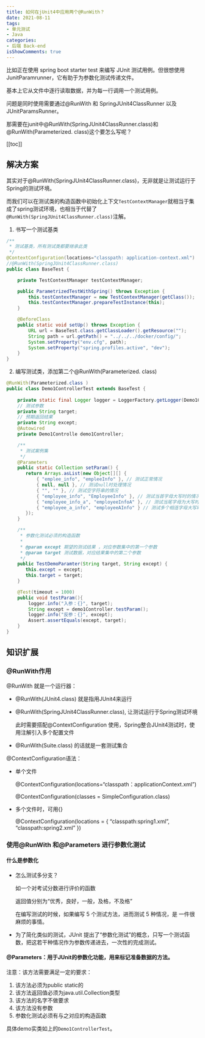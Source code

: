 ```yaml
---
title: 如何在jUnit4中应用两个@RunWith？
date: 2021-08-11
tags:
- 单元测试
- Java
categories:
- 后端 Back-end
isShowComments: true
---
```


<Boxx/>

比如正在使用 spring boot starter test 来编写 JUnit 测试用例。但很想使用 JunitParamrunner，它有助于为参数化测试传递文件。

基本上它从文件中逐行读取数据，并为每一行调用一个测试用例。

问题是同时使用需要通过@RunWith 和 SpringJUnit4ClassRunner 以及 JUnitParamsRunner。

那需要在junit中@RunWith(SpringJUnit4ClassRunner.class)和@RunWith(Parameterized. class)这个要怎么写呢？

<!-- more -->

[[toc]]

## 解决方案

其实对于@RunWith(SpringJUnit4ClassRunner.class)，无非就是让测试运行于Spring的测试环境。

而我们可以在测试类的构造函数中初始化上下文`TestContextManager`就相当于集成了spring测试环境，也相当于代替了`@RunWith(SpringJUnit4ClassRunner.class)`注解。

1. 书写一个测试基类

```java
/**
 * 测试基类，所有测试类都要继承此类
 */
@ContextConfiguration(locations="classpath: application-context.xml")
//@RunWith(SpringJUnit4ClassRunner.class)
public class BaseTest {

    private TestContextManager testContextManager;

    public ParametrizedTestWithSpring() throws Exception {
        this.testContextManager = new TestContextManager(getClass());
        this.testContextManager.prepareTestInstance(this);
    }

    @BeforeClass
    public static void setUp() throws Exception {
        URL url = BaseTest.class.getClassLoader().getResource("");
        String path = url.getPath() = "../../../docker/config/";
        System.setProperty("env.cfg", path);
        System.setProperty("spring.profiles.active", "dev");
    }
}
```

2. 编写测试类，添加第二个@RunWith(Parameterized. class)

```java
@RunWith(Parameterized.class )
public class Demo1ControllerTest extends BaseTest {
    
    private static final Logger logger = LoggerFactory.getLogger(Demo1ControllerTest.class);
    // 测试参数
    private String target;
    // 预期返回结果
    private String except;
    @Autowired
    private Demo1Controlle demo1Controller;

    /**
     * 测试案例集
     */
    @Parameters
    public static Collection setParam() {
       return Arrays.asList(new Object[][] { 
           { "emplee_info", "empleeInfo" }, // 测试正常情况
           { null, null }, // 测试null时处理情况
           { "", "" }, // 测试空字符串的情况
           { "employee_info", "EmployeeInfo" }, // 测试当首字母大写时的情况
           { "employee_info_a", "employeeInfoA" }, // 测试当尾字母为大写时的情况
           { "employee_a_info", "employeeAInfo" } // 测试多个相连字母大写时的情况
       });
    }

    /**
     * 参数化测试必须的构造函数
     *
     * @param except 期望的测试结果 ，对应参数集中的第一个参数
     * @param target 测试数据，对应结果集中的第二个参数
     */
    public TestDemoParamter(String target, String except) {
       this.except = except;
       this.target = target;
    }

    @Test(timeout = 1000)
    public void testParam(){
        logger.info("入参：{}", target);
        String except = demo1Controller.testParam();
        logger.info("反参：{}", except);
        Assert.assertEquals(except, target);
    }
}
```

## 知识扩展

### @RunWith作用

@RunWith 就是一个运行器：

- @RunWith(JUnit4.class) 就是指用JUnit4来运行

- @RunWith(SpringJUnit4ClassRunner.class), 让测试运行于Spring测试环境

  此时需要搭配@ContextConfiguration 使用，Spring整合JUnit4测试时，使用注解引入多个配置文件

- @RunWith(Suite.class) 的话就是一套测试集合

@ContextConfiguration语法：

- 单个文件

  @ContextConfiguration(locations=“classpath：applicationContext.xml”)

  @ContextConfiguration(classes = SimpleConfiguration.class)

- 多个文件时，可用{}
  
  @ContextConfiguration(locations = { “classpath:spring1.xml”, “classpath:spring2.xml” })

### 使用@RunWith 和@Parameters 进行参数化测试

#### 什么是参数化

- 怎么测试多分支？

  如一个对考试分数进行评价的函数

  返回值分别为“优秀，良好，一般，及格，不及格”

  在编写测试的时候，如果编写 5 个测试方法，进而测试 5 种情况，是 一件很麻烦的事情。

- 为了简化类似的测试，JUnit 提出了“参数化测试”的概念，只写一个测试函 数，把这若干种情况作为参数传递进去，一次性的完成测试。

#### @Parameters：用于JUnit的参数化功能，用来标记准备数据的方法。

注意：该方法需要满足一定的要求：

1. 该方法必须为public static的
2. 该方法返回值必须为java.util.Collection类型
3. 该方法的名字不做要求
4. 该方法没有参数
5. 参数化测试必须有与之对应的构造函数

具体demo实类如上的`Demo1ControllerTest`。

